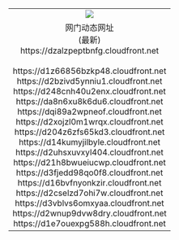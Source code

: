 ﻿<table>
  <tr></tr>
  <tr><td colspan=2 align=center><img src="https://dzalzpeptbnfg.cloudfront.net/Up/oGate.jpg" /></td></tr>
  <tr><td colspan=2 align=center>网门动态网址<br/>(最新)
<br>https://dzalzpeptbnfg.cloudfront.net
<br/>
<br>https://d1z66856bzkp48.cloudfront.net
<br>https://d2bzivd5ynniu1.cloudfront.net
<br>https://d248cnh40u2enx.cloudfront.net
<br>https://da8n6xu8k6du6.cloudfront.net
<br>https://dqi89a2wpneof.cloudfront.net
<br>https://d2xojzl0m1wrqx.cloudfront.net
<br>https://d204z6zfs65kd3.cloudfront.net
<br>https://d14kumyjilbyle.cloudfront.net
<br>https://d2uhsxuvxyl404.cloudfront.net
<br>https://d21h8bwueiucwp.cloudfront.net
<br>https://d3fjedd98qo0f8.cloudfront.net
<br>https://d16bvfnyonkzir.cloudfront.net
<br>https://d2cselzd7ohi7w.cloudfront.net
<br>https://d3vblvs6omxyaa.cloudfront.net
<br>https://d2wnup9dvw8dry.cloudfront.net
<br>https://d1e7ouexpg588h.cloudfront.net
    </td>
  </tr>
</table>
